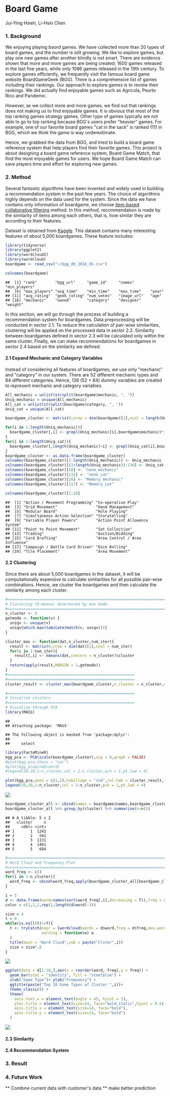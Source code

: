 Board Game
================
Jui-Ying Hsieh, Li-Hsin Chen

### 1. Background

We enjoying playing baord games. We have collected more than 20 types of board games, and the number is still growing. We like to explore games, but play one new games after another blindly is not smart. There are evidence shown that more and more games are being created; 1600 games released in the last five years, while only 1086 games released in the 19th century. To explore games efficiently, we frequently visit the famous board game website BoardGameGeek (BGG). There is a comprehensive list of games including their rankings. Our approach to explore games is to review their rankings. We did actually find enjoyable games such as Agricola, Peurto Rico and Pandemic.

However, as we collect more and more games, we find out that rankings does not making us to find enjoyable games. It is obvious that most of the top ranking games strategy games. Other type of games typically are not able to go to top ranking because BGG's users prefer "heavier" games. For example, one of our favorite board games "cat in the sack" is ranked 1111 in BGG, which we think the game is way underestimate.

Hence, we grabbed the data from BGG, and tried to build a board game reference system that help players find their favorite games. This project is about designing a board game reference system, Board Game Match, that find the most enjoyable games for users. We hope Board Game Match can save players time and effort for exploring new games.

### 2. Method

Several fantastic algorithms have been invented and widely used in building a recommendation system in the past few years. The choice of algorithms highly depends on the data used for the system. Since the data we have contains only information of boardgame, we choose [item-based collaborative filtering](https://en.wikipedia.org/wiki/Item-item_collaborative_filtering) method. In this method, recommendation is made by the similarity of items among each others, that is, how similar they are according to their features.

Dataset is obtained from [Kaggle](https://www.kaggle.com/mrpantherson/board-game-data#bgg_db_2018_01.csv). This dataset contains many interesting features of about 5,000 boardgames. These feature includes:

``` r
library(tidyverse)
library(ggplot2)
library(wordcloud2)
library(wordcloud)
boardgame <- read_csv("~/bgg_db_2018_01.csv")
```

``` r
colnames(boardgame)
```

    ##  [1] "rank"        "bgg_url"     "game_id"     "names"       "min_players"
    ##  [6] "max_players" "avg_time"    "min_time"    "max_time"    "year"       
    ## [11] "avg_rating"  "geek_rating" "num_votes"   "image_url"   "age"        
    ## [16] "mechanic"    "owned"       "category"    "designer"    "weight"

In this section, we will go through the process of building a recommendation system for boardgames. Data preprocessing will be conducted in sector 2.1. To reduce the calculation of pair-wise similarities, clustering will be applied on the processed data in sector 2.2. Similarity between boardgames defined in sector 2.3 will be calculated only within the same cluster. Finally, we can make recommendations for boardgames in sector 2.4 based on the similarity we defined.

#### 2.1 Expand Mechanic and Category Variables

Instead of considering all features of boardgames, we use only "mechanic" and "category" in our system. There are 52 different mechanic types and 84 different categories. Hence, 136 (52 + 84) dummy variables are created to represent mechanic and category variables.

``` r
All_mechanic = unlist(strsplit(boardgame$mechanic, ", "))
Uniq_mechanic = unique(All_mechanic)
All_cat = unlist(strsplit(boardgame$category, ", "))
Uniq_cat = unique(All_cat)

boardgame_cluster <- matrix(0,nrow = dim(boardgame)[1],ncol = length(Uniq_mechanic)+length(Uniq_cat))

for(i in 1:length(Uniq_mechanic)){
  boardgame_cluster[,i] <- grepl(Uniq_mechanic[i],boardgame$mechanic)*1
}
for(i in 1:length(Uniq_cat)){
  boardgame_cluster[,length(Uniq_mechanic)+i] <- grepl(Uniq_cat[i],boardgame$category)*1
}
boardgame_cluster <- as.data.frame(boardgame_cluster)
colnames(boardgame_cluster)[1:length(Uniq_mechanic)] <- Uniq_mechanic
colnames(boardgame_cluster)[(1+length(Uniq_mechanic)):136] <- Uniq_cat
colnames(boardgame_cluster)[50] <- "none_mechanic"
colnames(boardgame_cluster)[114] <- "none_cat"
colnames(boardgame_cluster)[26] <- "Memory_mechanic"
colnames(boardgame_cluster)[117] <- "Memory_cat"
```

``` r
colnames(boardgame_cluster)[1:20]
```

    ##  [1] "Action / Movement Programming" "Co-operative Play"            
    ##  [3] "Grid Movement"                 "Hand Management"              
    ##  [5] "Modular Board"                 "Role Playing"                 
    ##  [7] "Simultaneous Action Selection" "Storytelling"                 
    ##  [9] "Variable Player Powers"        "Action Point Allowance System"
    ## [11] "Point to Point Movement"       "Set Collection"               
    ## [13] "Trading"                       "Auction/Bidding"              
    ## [15] "Card Drafting"                 "Area Control / Area Influence"
    ## [17] "Campaign / Battle Card Driven" "Dice Rolling"                 
    ## [19] "Tile Placement"                "Area Movement"

#### 2.2 Clustering

Since there are about 5,000 boardgames in the dataset, it will be computationally expensive to calculate simliarities for all possible pair-wise combinations. Hence, we cluster the boardgames and then calculate the similarity among each cluster.

``` r
#=========================================================================
# Clustering (K-means) determined by max mode
#=========================================================================
n_cluster <- 5
getmode <- function(v) {
  uniqv <- unique(v)
  uniqv[which.max(tabulate(match(v, uniqv)))]
}

cluster_max <- function(dat,n_cluster,num_iter){
  result <- matrix(0,nrow = dim(dat)[1],ncol = num_iter)
  for(i in 1:num_iter){
    result[,i] <- kmeans(dat,centers = n_cluster)$cluster
  }
  return(apply(result,MARGIN = 1,getmode))
}
#========================================================
#========================================================
cluster_result <- cluster_max(boardgame_cluster,n_cluster = n_cluster,num_iter = 100)
```

``` r
#========================================================
# Visualize clusters
#========================================================
# Visualize through PCA
library(MASS)
```

    ## 
    ## Attaching package: 'MASS'

    ## The following object is masked from 'package:dplyr':
    ## 
    ##     select

``` r
library(FactoMineR)
bgg_pca <- PCA(scale(boardgame_cluster),ncp = 6,graph = FALSE)
#plot(bgg_pca,choix = "var")
#plot(bgg_pca$ind$coord)
#legend(20,20,1:n_cluster,col = 1:n_cluster,pch = 1,pt.lwd = 4)

plot(bgg_pca,axes = c(1,2),habillage = "ind",col.hab = cluster_result,label = "none")
legend(10,10,1:n_cluster,col = 1:n_cluster,pch = 1,pt.lwd = 4)
```

![](README_files/figure-markdown_github/unnamed-chunk-6-1.png)

``` r
boardgame_cluster_all <- cbind(names = boardgame$names,boardgame_cluster,cluster = cluster_result)
boardgame_cluster_all %>% group_by(cluster) %>% summarise(n=n())
```

    ## # A tibble: 5 x 2
    ##   cluster     n
    ##     <dbl> <int>
    ## 1       1  1242
    ## 2       2   541
    ## 3       3  1131
    ## 4       4  1401
    ## 5       5   684

``` r
#=========================================================================
# Word Cloud and Frequency Plot
#=========================================================================
word_freq <- c()
for(i in 1:n_cluster){
  word_freq <- cbind(word_freq,apply(boardgame_cluster_all[boardgame_cluster_all$cluster==i,-c(1,138)],2,sum))
}
```

``` r
i = 5
d <- data.frame(word=names(sort(word_freq[,i],decreasing = T)),freq = sort(word_freq[,i],decreasing = T))
color = c(2,2,2,rep(1,length(d$word)-3))

size = 4
t = 0
while(is.null(t)!=T){
  t <- tryCatch(expr = {wordcloud(words = d$word,freq = d$freq,max.words = 100, scale = c(size,0.2),random.order = F,ordered.colors = T,colors = color,rot.per = 0.1)}, 
                warning = function(w) w
  )
  title(main = "Word Cloud",sub = paste("Clster",i))
  size = size*.8
}
```

![](README_files/figure-markdown_github/unnamed-chunk-8-1.png)

``` r
ggplot(data = d[1:10,],aes(x = reorder(word,-freq),y = freq)) + 
  geom_bar(stat = "identity", fill = "steelblue") +
  xlab("Game Type")+ ylab("Frequency") +
  ggtitle(paste("Top 10 Game Types of Cluster ",i))+
  theme_classic() +
  theme(
    axis.text.x = element_text(angle = 45, hjust = 1),
    plot.title = element_text(size=24, face="bold.italic",hjust = 0.5),
    axis.title.x = element_text(size=14, face="bold"),
    axis.title.y = element_text(size=14, face="bold")
  )
```

![](README_files/figure-markdown_github/unnamed-chunk-9-1.png)

#### 2.3 Similarity

#### 2.4 Recommendation System

### 3. Result

### 4. Future Work

\*\* Combine current data with customer's data \*\* make better prediction
